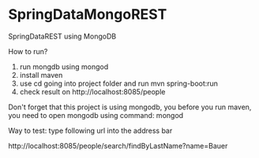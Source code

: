# SpringDataMongoREST
SpringDataREST using MongoDB

How to run?
1. run mongdb using mongod
2. install maven
3. use cd going into project folder and run mvn spring-boot:run
4. check result on http://localhost:8085/people


Don't forget that this project is using mongodb, you before you run maven, you need to open mongodb using command: mongod

Way to test:
type following url into the address bar

http://localhost:8085/people/search/findByLastName?name=Bauer


